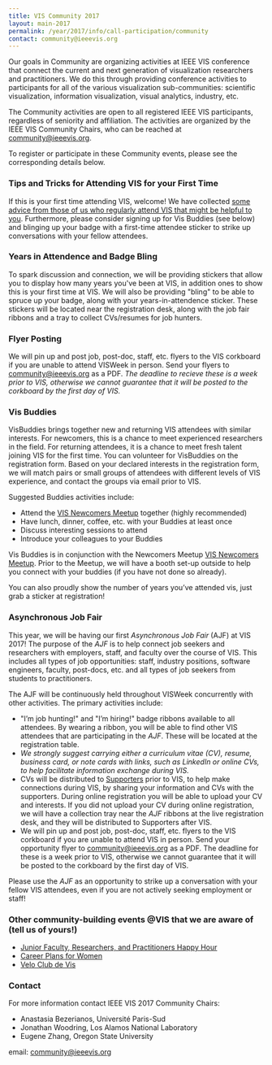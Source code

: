 ```yaml
---
title: VIS Community 2017
layout: main-2017
permalink: /year/2017/info/call-participation/community
contact: community@ieeevis.org
---
```


Our goals in Community are organizing activities at IEEE VIS conference that connect the current and next generation of visualization researchers and practitioners. We do this through providing conference activities to participants for all of the various visualization sub-communities: scientific visualization, information visualization, visual analytics, industry, etc. 

The Community activities are open to all registered IEEE VIS participants, regardless of seniority and affiliation. The activities are organized by the IEEE VIS Community Chairs, who can be reached at [community@ieeevis.org](community@ieeevis.org).

To register or participate in these Community events, please see the corresponding details below. 

### Tips and Tricks for Attending VIS for your First Time

If this is your first time attending VIS, welcome! We have collected
[some advice from those of us who regularly attend VIS that might be
helpful to you](https://docs.google.com/document/d/1ot7JHpXcfOMYZuUw0fl4_PghImxHogCrGgPm61CBMx4/edit?usp=sharing).
Furthermore, please consider signing up for Vis Buddies (see below)
and blinging up your badge with a first-time attendee sticker to strike
up conversations with your fellow attendees.

### Years in Attendence and Badge Bling

To spark discussion and connection, we will be providing stickers that allow
you to display how many years you've been at VIS, in addition ones to show this
is your first time at VIS. We will also be providing "bling" to be able to spruce
up your badge, along with your years-in-attendence sticker. These stickers will be 
located near the registration desk, along with the job fair ribbons and a tray to 
collect CVs/resumes for job hunters.

### Flyer Posting

We will pin up and post job, post-doc, staff, etc. flyers to the VIS 
corkboard if you are unable to attend VISWeek in person. Send your 
flyers to [community@ieeevis.org](mailto:community@ieeevis.org) as a PDF. 
*The deadline to recieve these is a week prior to VIS, otherwise we cannot 
guarantee that it will be posted to the corkboard by the first day of VIS.*

### Vis Buddies

VisBuddies brings together new and returning VIS attendees with similar interests. For newcomers, this is a chance to meet experienced researchers in the field. For returning attendees, it is a chance to meet fresh talent joining VIS for the first time. You can volunteer for VisBuddies on the registration form. Based on your declared interests in the registration form, we will match pairs or small groups of attendees with different levels of VIS experience, and contact the groups via email prior to VIS.

Suggested Buddies activities include:

* Attend the [VIS Newcomers Meetup](/year/2017/info/meetups) together (highly recommended)
* Have lunch, dinner, coffee, etc. with your Buddies at least once
* Discuss interesting sessions to attend
* Introduce your colleagues to your Buddies

Vis Buddies is in conjunction with the Newcomers Meetup [VIS Newcomers Meetup](/year/2017/info/meetups). Prior to the Meetup, we will have a booth set-up outside to help you connect with your buddies (if you have not done so already). 

You can also proudly show the number of years you’ve attended vis, just grab a sticker at registration!

### Asynchronous Job Fair

This year, we will be having our first *Asynchronous Job Fair* (AJF) at VIS
2017! The purpose of the *AJF* is to help connect job seekers and researchers
with employers, staff, and faculty over the course of VIS. This includes all
types of job opportunities: staff, industry positions, software engineers,
faculty, post-docs, etc. and all types of job seekers from students to
practitioners. 

The AJF will be continuously held throughout VISWeek concurrently with other 
activities.  The primary activities include: 

- "I’m job hunting!" and "I’m hiring!" badge ribbons available to all attendees. 
By wearing a ribbon, you will be able to find other VIS attendees that are
participating in the *AJF*. These will be located at the registration table. 
- *We strongly suggest carrying either a curriculum vitae (CV), resume, 
business card, or note cards with links, such as LinkedIn or online CVs, to 
help facilitate information exchange during VIS.* 
- CVs will be distributed to [Supporters](/year/2017/info/exhibition/supporters-and-exhibition) 
prior to VIS, to help make connections during VIS, by sharing your information and CVs with the 
supporters. During online registration you will be able to upload your CV and
interests. If you did not upload your CV during online registration, we will
have a collection tray near the *AJF* ribbons at the live registration desk,
and they will be distributed to Supporters after VIS.  
- We will pin up and post job, post-doc, staff, etc. flyers to the VIS 
corkboard if you are unable to attend VIS in person. Send your opportunity 
flyer to [community@ieeevis.org](mailto:community@ieeevis.org) as a PDF. 
The deadline for these is a week prior to VIS, otherwise we cannot guarantee 
that it will be posted to the corkboard by the first day of VIS.  

Please use the *AJF* as an opportunity to strike up a conversation with
your fellow VIS attendees, even if you are not actively seeking employment or
staff!

<!--
### Blind Lunch

Tuesday, Oct. 3 – Thursday, Oct. 5 (during the lunch time slot)

This is an informal, planned lunch where more "IEEE VIS regulars" have the opportunity to meet and socialize with junior researchers. You can sign up for these using the links below.

* [Tuesday, Oct. 3](https://docs.google.com/document/d/1t6I1bZoQtyBHouGGut_U702K3rOB_jNSHbISp8YWBZk/edit?usp=sharing)
* [Wednesday, Oct. 4](https://docs.google.com/document/d/1cVWC7ADPV2ifCC7HHYtUSd1rv2fQiy8NBrHDMeNDUDA/edit?usp=sharing)
* [Thursday, Oct. 5](https://docs.google.com/document/d/1DhAq-i5VzLthhSqjorbiU3iKZrl3gzOPKesEYVBvt6M/edit?usp=sharing)
-->

### Other community-building events @VIS that we are aware of (tell us of yours!)
- [Junior Faculty, Researchers, and Practitioners Happy Hour](http://staging.ieeevis.org/year/2017/info/meetups#junior-faculty)
- [Career Plans for Women](http://staging.ieeevis.org/year/2017/info/meetups#career-women)
- [Velo Club de Vis](http://staging.ieeevis.org/year/2017/info/meetups#velo-club)

### Contact
For more information contact IEEE VIS 2017 Community Chairs:

* Anastasia Bezerianos, Université Paris-Sud
* Jonathan Woodring, Los Alamos National Laboratory
* Eugene Zhang, Oregon State University

email: [community@ieeevis.org](community@ieeevis.org)
